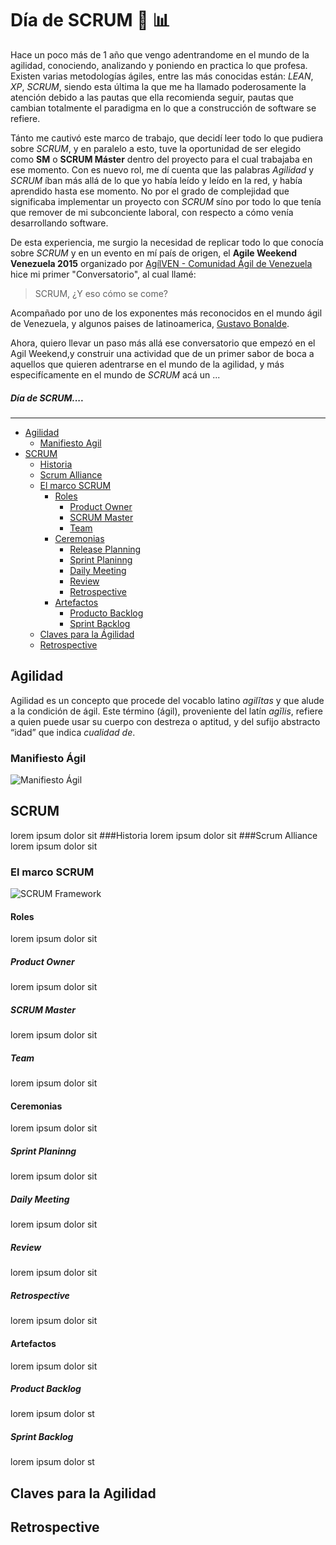# Día de SCRUM :rugby_football: :bar_chart:

Hace un poco más de 1 año que vengo adentrandome en el mundo de la agilidad, conociendo, analizando y poniendo en practica lo que profesa. Existen varias metodologías ágiles, entre las más conocidas están: *LEAN*, *XP*, *SCRUM*, siendo esta última la que me ha llamado poderosamente la atención debido a las pautas que ella recomienda seguir, pautas que cambian totalmente el paradigma en lo que a construcción de software se refiere. 

Tánto me cautivó este marco de trabajo, que decidí leer todo lo que pudiera sobre *SCRUM*, y en paralelo a esto, tuve la oportunidad de ser elegido como __SM__ o __SCRUM Máster__ dentro del proyecto para el cual trabajaba en ese momento. Con es nuevo rol, me dí cuenta que las palabras *Agilidad* y *SCRUM* íban más allá de lo que yo había leído y leído en la red, y había aprendido hasta ese momento. No por el grado de complejidad que significaba implementar un proyecto con *SCRUM* síno por todo lo que tenía que remover de mi subconciente laboral, con respecto a cómo venía desarrollando software. 

De esta experiencia, me surgio la necesidad de replicar todo lo que conocía sobre *SCRUM* y en un evento en mí país de origen, el **Agile Weekend Venezuela 2015** organizado por [AgílVEN - Comunidad Ágil de Venezuela](https://www.facebook.com/agilven/?fref=ts) hice mi primer "Conversatorio", al cual llamé: 
> SCRUM, ¿Y eso cómo se come?

Acompañado por uno de los exponentes más reconocidos en el mundo ágil de Venezuela, y algunos paises de latinoamerica,
[Gustavo Bonalde](https://twitter.com/gbonalde). 

Ahora, quiero llevar un paso más allá ese conversatorio que empezó en el Agil Weekend,y construir una actividad que de un primer sabor de boca a aquellos que quieren adentrarse en el mundo de la agilidad, y más especifícamente en el mundo de *SCRUM* acá un ...

##### Día de SCRUM....
---

- [Agilidad](#agilidad)
  - [Manifiesto Agil](#manifiesto-ágil)
- [SCRUM](#scrum)
  - [Historia](#historia)
  - [Scrum Alliance](#scrum-alliance)
  - [El marco SCRUM](#el-marco-scrum)
    - [Roles](#roles)
      - [Product Owner](#product-owner)
      - [SCRUM Master](#scrum-master)
      - [Team](#team)
    - [Ceremonias](#ceremonias)
      - [Release Planning](#release-planning)
      - [Sprint Planinng](#sprint-planinng)
      - [Daily Meeting](#daily-meeting)
      - [Review](#review)
      - [Retrospective](#retrospective)
    - [Artefactos](#artefactos)
      - [Producto Backlog](#product-backlog)
      - [Sprint Backlog](#sprint-backlog)
  - [Claves para la Ágilidad](#claves-para-la-agilidad)
  - [Retrospective](#retrospective)

## Agilidad
Agilidad es un concepto que procede del vocablo latino *agilĭtas* y que alude a la condición de ágil. Este término (ágil), proveniente del latín *agĭlis*, refiere a quien puede usar su cuerpo con destreza o aptitud, y del sufijo abstracto “idad” que indica *cualidad de*.

### Manifiesto Ágil
![Manifiesto Ágil](http://drive.google.com/uc?export=view&id=0ByoQ8u8IrvxGXzlmc2FrR3hDSVE)
## SCRUM
lorem ipsum dolor sit
###Historia
lorem ipsum dolor sit
###Scrum Alliance
lorem ipsum dolor sit
### El marco SCRUM
![SCRUM Framework](https://www.scrumalliance.org/scrum/media/ScrumAllianceMedia/PageGraphics/ScrumExplained-4-620.jpg)
#### Roles
lorem ipsum dolor sit
##### Product Owner
lorem ipsum dolor sit
##### SCRUM Master
lorem ipsum dolor sit
##### Team
lorem ipsum dolor sit
#### Ceremonias
lorem ipsum dolor sit
##### Sprint Planinng
lorem ipsum dolor sit
##### Daily Meeting
lorem ipsum dolor sit
##### Review
lorem ipsum dolor sit
##### Retrospective
lorem ipsum dolor sit
#### Artefactos
lorem ipsum dolor sit
##### Product Backlog
lorem ipsum dolor st
##### Sprint Backlog
lorem ipsum dolor st
## Claves para la Agilidad
## Retrospective
